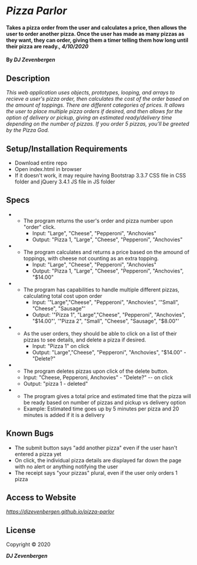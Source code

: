 # _Pizza Parlor_

#### Takes a pizza order from the user and calculates a price, then allows the user to order another pizza. Once the user has made as many pizzas as they want, they can order, giving them a timer telling them how long until their pizza are ready._, 4/10/2020_

#### By _**DJ Zevenbergen**_

## Description

_This web application uses objects, prototypes, looping, and arrays to recieve a user's pizza order, then calculates the cost of the order based on the amount of toppings. There are different categories of prices. It allows the user to place multiple pizza orders if desired, and then allows for the option of delivery or pickup, giving an estimated ready/delivery time depending on the number of pizzas. If you order 5 pizzas, you'll be greeted by the Pizza God._

## Setup/Installation Requirements

* Download entire repo
* Open index.html in browser
* If it doesn't work, it may require having Bootstrap 3.3.7 CSS file in CSS folder and jQuery 3.4.1 JS file in JS folder

## Specs

* - The program returns the user's order and pizza number upon "order" click.
    * Input: "Large", "Cheese", "Pepperoni", "Anchovies"
    * Output: "Pizza 1, "Large", "Cheese", "Pepperoni", "Anchovies"

* - The program calculates and returns a price based on the amound of toppings, with cheese not counting as an extra topping.
    * Input: "Large", "Cheese", "Pepperoni", "Anchovies"
    * Output: "Pizza 1, "Large", "Cheese", "Pepperoni", "Anchovies", "$14.00"

* - The program has capabilities to handle multiple different pizzas, calculating total cost upon order
    * Input: '"Large","Cheese", "Pepperoni", "Anchovies", '"Small", "Cheese", "Sausage"'
    * Output: '"Pizza 1", "Large","Cheese", "Pepperoni", "Anchovies", "$14.00"', '"Pizza 2", "Small", "Cheese", "Sausage", "$8.00"' 


* - As the user orders, they should be able to click on a list of their pizzas to see details, and delete a pizza if desired.
    * Input: "Pizza 1" on click
    * Output: "Large","Cheese", "Pepperoni", "Anchovies", "$14.00" - "Delete?"

* - The program deletes pizzas upon click of the delete button.
  * Input: "Cheese, Pepperoni, Anchovies" - "Delete?"  -- on click
  * Output: "pizza 1 - deleted"

* - The program gives a total price and estimated time that the pizza will be ready based on number of pizzas and pickup vs delivery option
  * Example: Estimated time goes up by 5 minutes per pizza and 20 minutes is added if it is a delivery
  


## Known Bugs
- The submit button says "add another pizza" even if the user hasn't entered a pizza yet
- On click, the individual pizza details are displayed far down the page with no alert or anything notifying the user
- The receipt says "your pizzas" plural, even if the user only orders 1 pizza


## Access to Website

_https://djzevenbergen.github.io/pizza-parlor_

## License

Copyright © 2020

**_DJ Zevenbergen_**

